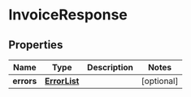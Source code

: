 # InvoiceResponse

## Properties
Name | Type | Description | Notes
------------ | ------------- | ------------- | -------------
**errors** | [**ErrorList**](ErrorList.md) |  |  [optional]
